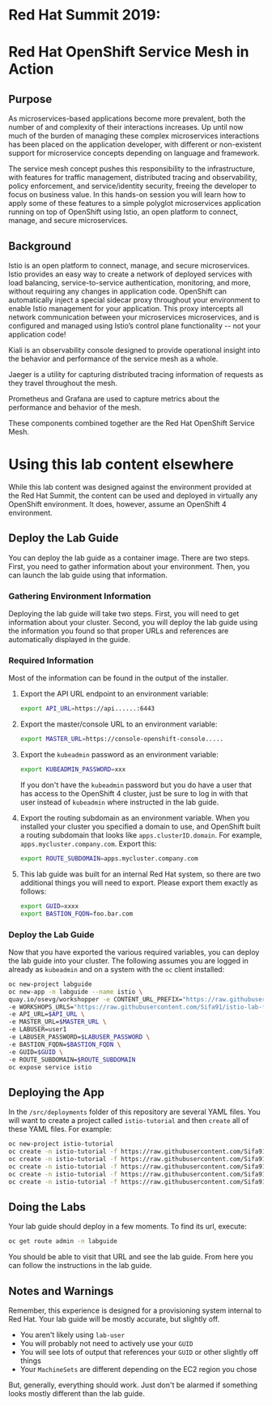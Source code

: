 # Red Hat Summit 2019: 
# Red Hat OpenShift Service Mesh in Action

## Purpose

As microservices-based applications become more prevalent, both the number of
and complexity of their interactions increases. Up until now much of the burden
of managing these complex microservices interactions has been placed on the
application developer, with different or non-existent support for microservice
concepts depending on language and framework.

The service mesh concept pushes this responsibility to the infrastructure, with
features for traffic management, distributed tracing and observability, policy
enforcement, and service/identity security, freeing the developer to focus on
business value. In this hands-on session you will learn how to apply some of
these features to a simple polyglot microservices application running on top of
OpenShift using Istio, an open platform to connect, manage, and secure
microservices.

## Background

Istio is an open platform to connect, manage, and secure microservices. Istio
provides an easy way to create a network of deployed services with load
balancing, service-to-service authentication, monitoring, and more, without
requiring any changes in application code. OpenShift can automatically inject a
special sidecar proxy throughout your environment to enable Istio management for
your application. This proxy intercepts all network communication between your
microservices microservices, and is configured and managed using Istio’s control
plane functionality -- not your application code!

Kiali is an observability console designed to provide operational insight
into the behavior and performance of the service mesh as a whole.

Jaeger is a utility for capturing distributed tracing information of requests
as they travel throughout the mesh.

Prometheus and Grafana are used to capture metrics about the performance and
behavior of the mesh.

These components combined together are the Red Hat OpenShift Service Mesh.

# Using this lab content elsewhere
While this lab content was designed against the environment provided at the
Red Hat Summit, the content can be used and deployed in virtually any
OpenShift environment. It does, however, assume an OpenShift 4 environment.

## Deploy the Lab Guide
You can deploy the lab guide as a container image. There are two steps.
First, you need to gather information about your environment. Then, you can
launch the lab guide using that information.

### Gathering Environment Information
Deploying the lab guide will take two steps. First, you will need to get
information about your cluster. Second, you will deploy the lab guide using
the information you found so that proper URLs and references are
automatically displayed in the guide.

### Required Information
Most of the information can be found in the output of the installer.

1. Export the API URL endpoint to an environment variable:

    ```bash
    export API_URL=https://api......:6443
    ```

2. Export the master/console URL to an environment variable:

    ```bash
    export MASTER_URL=https://console-openshift-console.....
    ```

3. Export the `kubeadmin` password as an environment variable:

    ```bash
    export KUBEADMIN_PASSWORD=xxx
    ```

    If you don't have the `kubeadmin` password but you do have a user that has access to the OpenShift 4 cluster, just be sure to log in with that user instead of `kubeadmin` where instructed in the lab guide.

4. Export the routing subdomain as an environment variable. When you
  installed your cluster you specified a domain to use, and OpenShift built a
  routing subdomain that looks like `apps.clusterID.domain`. For example,
  `apps.mycluster.company.com`. Export this:

    ```bash
    export ROUTE_SUBDOMAIN=apps.mycluster.company.com
    ```

5. This lab guide was built for an internal Red Hat system, so there are two
  additional things you will need to export. Please export them exactly as
  follows:

    ```bash
    export GUID=xxxx
    export BASTION_FQDN=foo.bar.com
    ```

### Deploy the Lab Guide
Now that you have exported the various required variables, you can deploy the
lab guide into your cluster. The following assumes you are logged in already
as `kubeadmin` and on a system with the `oc` client installed:

```bash
oc new-project labguide
oc new-app -n labguide --name istio \
quay.io/osevg/workshopper -e CONTENT_URL_PREFIX="https://raw.githubusercontent.com/Sifa91/istio-lab-forum-2020/master/instructions/" \
-e WORKSHOPS_URLS="https://raw.githubusercontent.com/Sifa91/istio-lab-forum-2020/master/instructions/_forum20.yml" \
-e API_URL=$API_URL \
-e MASTER_URL=$MASTER_URL \
-e LABUSER=user1
-e LABUSER_PASSWORD=$LABUSER_PASSWORD \
-e BASTION_FQDN=$BASTION_FQDN \
-e GUID=$GUID \
-e ROUTE_SUBDOMAIN=$ROUTE_SUBDOMAIN
oc expose service istio
```

## Deploying the App
In the `/src/deployments` folder of this repository are several YAML files. You will want to create a project called `istio-tutorial` and then `create` all of these YAML files. For example:

```bash
oc new-project istio-tutorial
oc create -n istio-tutorial -f https://raw.githubusercontent.com/Sifa91/istio-lab-forum-2020/master/src/deployments/curl.yaml
oc create -n istio-tutorial -f https://raw.githubusercontent.com/Sifa91/istio-lab-forum-2020/master/src/deployments/customer.yaml
oc create -n istio-tutorial -f https://raw.githubusercontent.com/Sifa91/istio-lab-forum-2020/master/src/deployments/gateway.yaml
oc create -n istio-tutorial -f https://raw.githubusercontent.com/Sifa91/istio-lab-forum-2020/master/src/deployments/preference.yaml
oc create -n istio-tutorial -f https://raw.githubusercontent.com/Sifa91/istio-lab-forum-2020/master/src/deployments/recommendation.yaml
```

## Doing the Labs
Your lab guide should deploy in a few moments. To find its url, execute:

```bash
oc get route admin -n labguide
```

You should be able to visit that URL and see the lab guide. From here you can
follow the instructions in the lab guide.

## Notes and Warnings
Remember, this experience is designed for a provisioning system internal to
Red Hat. Your lab guide will be mostly accurate, but slightly off.

* You aren't likely using `lab-user`
* You will probably not need to actively use your `GUID`
* You will see lots of output that references your `GUID` or other slightly off
  things
* Your `MachineSets` are different depending on the EC2 region you chose

But, generally, everything should work. Just don't be alarmed if something
looks mostly different than the lab guide.